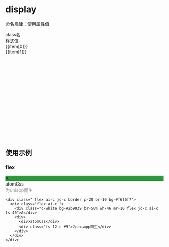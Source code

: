 # display

<script setup>
import { useData } from 'vitepress'
import { ref } from 'vue'

const { page } = useData()

const list = ref([
[ 'flex' , 'display: flex;'],
[ 'grid' , 'display: grid;'],
[ 'none' , 'display: none;'],
[ 'block' , 'display: block;'],
[ 'inline-block' , 'display: inline-block;'],
[ 'inline' , 'display: inline;'],
[ 'inline-flex' , 'display: inline-flex;'],
[ 'table' , 'display: table;'],
[ 'inline-table' , 'display: inline-table;'],
[ 'table-caption' , 'display: table-caption;'],
[ 'table-cell' , 'display: table-cell;'],
[ 'table-column' , 'display: table-column;'],
[ 'table-column-group' , 'display: table-column-group;'],
[ 'table-footer-group' , 'display: table-footer-group;'],
[ 'table-header-group' , 'display: table-header-group;'],
[ 'table-row-group' , 'display: table-row-group;'],
[ 'table-row' , 'display: table-row;'],
[ 'flow-root' , 'display: flow-root;'],
[ 'inline-grid' , 'display: inline-grid;'],
[ 'contents' , 'display: contents;'],
[ 'list-item' , 'display: list-item;'],
])
</script>

命名规律：使用属性值
<div class="a-flex a-row a-jc-sb a-border-b a-h-30"  >
  <div class="a-flex-1">class名</div>
  <div class="a-flex-1">样式值</div>
</div>
<div class="a-h-200 a-flex-1" style="overflow-y:scroll;height: 300px">

  <div class="a-flex a-row a-jc-sb a-border-b a-h-30" v-for="(item, index) in list" :key="index" >
    <div class="a-flex-1">{{item[0]}}</div>
    <div class="a-flex-1">{{item[1]}}</div>
  </div>
</div>

## 使用示例
### flex

<!-- <div class="a-border-b a-flex-1 a-h-200 a-h-30">flex </div> -->

<div class=" a-flex a-ai-c a-jc-c a-border a-p-20 a-br-10">
  <div class=" a-flex a-ai-c a-jc-c a-border a-p-20 a-br-10" style="background-color: var(--vp-code-block-bg);">
    <div class="a-flex a-ai-c ">
      <div class="a-c-white  a-br-999 a-wh-46 a-mr-10 a-flex a-jc-c a-ai-c a-fs-40"  style="background-color:#2b9939">A</div>
      <div>
        <div>atomCss</div>
        <div class="a-fs-12" style="color: #999999">为uniapp而生</div>
      </div>
    </div>
  </div>
</div>


```vue
<div class=" flex ai-c jc-c border p-20 br-10 bg-#f6f6f7">
  <div class="flex ai-c ">
    <div class="c-white bg-#2b9939 br-50% wh-46 mr-10 flex jc-c ai-c fs-40">A</div>
    <div>
      <div>atomCss</div>
      <div class="fs-12 c-#9">为uniapp而生</div>
    </div>
  </div>
</div>
```

